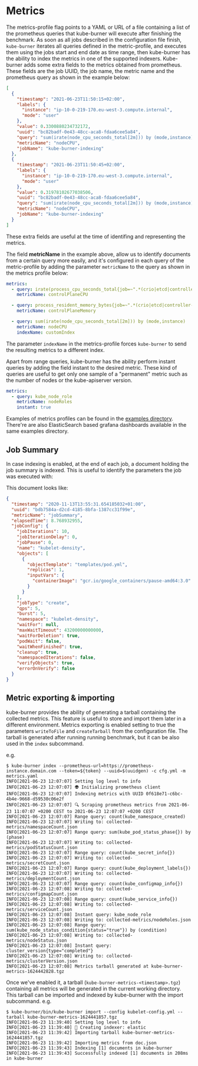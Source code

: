 # Metrics

The metrics-profile flag points to a YAML or URL of a file containing a list of the prometheus queries that kube-burner will execute after finishing the benchmark.
As soon as all jobs described in the configuration file finish, `kube-burner` iterates all queries defined in the metric-profile, and executes them using the jobs start and end date as time range, then kube-burner has the ability to index the metrics in one of the supported indexers.
Kube-burner adds some extra fields to the metrics obtained from prometheus. These fields are the job UUID, the job name, the metric name and the prometheus query as shown in the example below:

```json
[
  {
    "timestamp": "2021-06-23T11:50:15+02:00",
    "labels": {
      "instance": "ip-10-0-219-170.eu-west-3.compute.internal",
      "mode": "user"
    },
    "value": 0.3300880234732172,
    "uuid": "bc82badf-0e43-48cc-aca8-fdaa6cee5a84",
    "query": "sum(irate(node_cpu_seconds_total[2m])) by (mode,instance) > 0",
    "metricName": "nodeCPU",
    "jobName": "kube-burner-indexing"
  },
  {
    "timestamp": "2021-06-23T11:50:45+02:00",
    "labels": {
      "instance": "ip-10-0-219-170.eu-west-3.compute.internal",
      "mode": "user"
    },
    "value": 0.31978102677038506,
    "uuid": "bc82badf-0e43-48cc-aca8-fdaa6cee5a84",
    "query": "sum(irate(node_cpu_seconds_total[2m])) by (mode,instance) > 0",
    "metricName": "nodeCPU",
    "jobName": "kube-burner-indexing"
  }
]
```
These extra fields are useful at the time of identifing and representing the metrics.

The field **metricName** in the example above, allow us to identify documents from a certain query more easily, and it's configured in each query of the metric-profile by adding the parameter `metricName` to the query as shown in the metrics profile below:

```yaml
metrics:
  - query: irate(process_cpu_seconds_total{job=~".*(crio|etcd|controller-manager|apiserver|scheduler).*"}[2m])
    metricName: controlPlaneCPU

  - query: process_resident_memory_bytes{job=~".*(crio|etcd|controller-manager|apiserver|scheduler).*"}
    metricName: controlPlaneMemory

  - query: sum(irate(node_cpu_seconds_total[2m])) by (mode,instance)
    metricName: nodeCPU
    indexName: customIndex
```

The parameter `indexName` in the metrics-profile forces `kube-burner` to send the resulting metrics to a different index.

Apart from range queries, kube-burner has the ability perform instant queries by adding the field instant to the desired metric. These kind of queries are useful to get only one sample of a "permanent" metric such as the number of nodes or the kube-apiserver version.

```yaml
metrics:
  - query: kube_node_role
    metricName: nodeRoles
    instant: true
```

Examples of metrics profiles can be found in the [examples directory](https://github.com/cloud-bulldozer/kube-burner/tree/master/examples/). There're are also ElasticSearch based grafana dashboards available in the same examples directory.

## Job Summary

In case indexing is enabled, at the end of each job, a document holding the job summary is indexed. This is useful to identify the parameters the job was executed with:

This document looks like:

```json
{
  "timestamp": "2020-11-13T13:55:31.654185032+01:00",
  "uuid": "bdb7584a-d2cd-4185-8bfa-1387cc31f99e",
  "metricName": "jobSummary",
  "elapsedTime": 8.768932955,
  "jobConfig": {
    "jobIterations": 10,
    "jobIterationDelay": 0,
    "jobPause": 0,
    "name": "kubelet-density",
    "objects": [
      {
        "objectTemplate": "templates/pod.yml",
        "replicas": 1,
        "inputVars": {
          "containerImage": "gcr.io/google_containers/pause-amd64:3.0"
        }
      }
    ],
    "jobType": "create",
    "qps": 5,
    "burst": 5,
    "namespace": "kubelet-density",
    "waitFor": null,
    "maxWaitTimeout": 43200000000000,
    "waitForDeletion": true,
    "podWait": false,
    "waitWhenFinished": true,
    "cleanup": true,
    "namespacedIterations": false,
    "verifyObjects": true,
    "errorOnVerify": false
  }
}
```

## Metric exporting & importing

kube-burner provides the ability of generating a tarball containing the collected metrics. This feature is useful to store and import them later in a different environment. Metrics exporting is enabled setting to true the parameters `writeToFile` and `createTarball` from the configuration file. The tarball is generated after running running benchmark, but it can be also used in the `index` subcommand.

e.g.
```shell
$ kube-burner index --prometheus-url=https://prometheus-instance.domain.com --token=${token} --uuid=$(uuidgen) -c cfg.yml -m metrics.yaml
INFO[2021-06-23 12:07:07] Setting log level to info
INFO[2021-06-23 12:07:07] 👽 Initializing prometheus client
INFO[2021-06-23 12:07:07] Indexing metrics with UUID 0f618e71-c6bc-4b4e-9668-d59530c06e2f
INFO[2021-06-23 12:07:07] 🔍 Scraping prometheus metrics from 2021-06-23 11:07:07 +0200 CEST to 2021-06-23 12:07:07 +0200 CEST
INFO[2021-06-23 12:07:07] Range query: count(kube_namespace_created)
INFO[2021-06-23 12:07:07] Writing to: collected-metrics/namespaceCount.json
INFO[2021-06-23 12:07:07] Range query: sum(kube_pod_status_phase{}) by (phase)
INFO[2021-06-23 12:07:07] Writing to: collected-metrics/podStatusCount.json
INFO[2021-06-23 12:07:07] Range query: count(kube_secret_info{})
INFO[2021-06-23 12:07:07] Writing to: collected-metrics/secretCount.json
INFO[2021-06-23 12:07:07] Range query: count(kube_deployment_labels{})
INFO[2021-06-23 12:07:07] Writing to: collected-metrics/deploymentCount.json
INFO[2021-06-23 12:07:07] Range query: count(kube_configmap_info{})
INFO[2021-06-23 12:07:08] Writing to: collected-metrics/configmapCount.json
INFO[2021-06-23 12:07:08] Range query: count(kube_service_info{})
INFO[2021-06-23 12:07:08] Writing to: collected-metrics/serviceCount.json
INFO[2021-06-23 12:07:08] Instant query: kube_node_role
INFO[2021-06-23 12:07:08] Writing to: collected-metrics/nodeRoles.json
INFO[2021-06-23 12:07:08] Range query: sum(kube_node_status_condition{status="true"}) by (condition)
INFO[2021-06-23 12:07:08] Writing to: collected-metrics/nodeStatus.json
INFO[2021-06-23 12:07:08] Instant query: cluster_version{type="completed"}
INFO[2021-06-23 12:07:08] Writing to: collected-metrics/clusterVersion.json
INFO[2021-06-23 12:07:08] Metrics tarball generated at kube-burner-metrics-1624442828.tgz
```

Once we've enabled it, a tarball (`kube-burner-metrics-<timestamp>.tgz`) containing all metrics will be generated in the current working directory.
This tarball can be imported and indexed by kube-burner with the import subcommand. e.g.

```shell
$ kube-burner/bin/kube-burner import --config kubelet-config.yml --tarball kube-burner-metrics-1624441857.tgz
INFO[2021-06-23 11:39:40] Setting log level to info
INFO[2021-06-23 11:39:40] 📁 Creating indexer: elastic
INFO[2021-06-23 11:39:42] Importing tarball kube-burner-metrics-1624441857.tgz
INFO[2021-06-23 11:39:42] Importing metrics from doc.json
INFO[2021-06-23 11:39:43] Indexing [1] documents in kube-burner
INFO[2021-06-23 11:39:43] Successfully indexed [1] documents in 208ms in kube-burner
```
